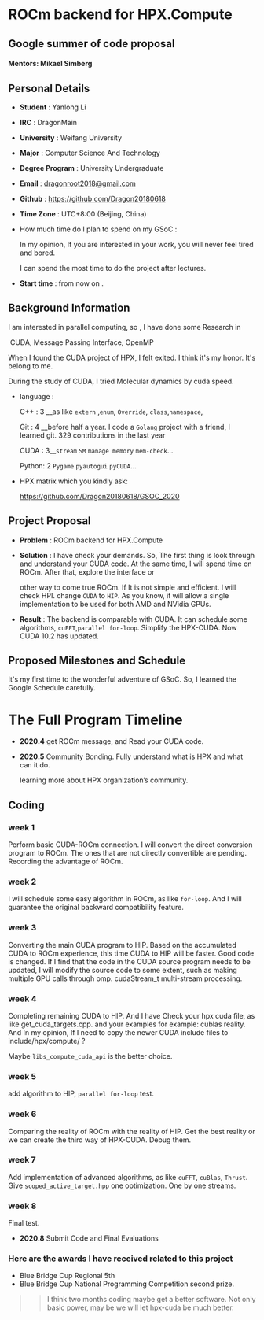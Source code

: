 # 				ROCm backend for HPX.Compute

## 			Google summer of code proposal

#### Mentors: Mikael Simberg

## Personal Details



* **Student** : Yanlong Li
* **IRC** :  DragonMain
* **University** : Weifang University
* **Major** : Computer Science And Technology
* **Degree Program** : University Undergraduate
* **Email** : dragonroot2018@gmail.com
* **Github** : https://github.com/Dragon20180618
* **Time Zone** :  UTC+8:00 (Beijing, China)

* How much time do I plan to spend on my GSoC :

  In my opinion, If you are interested in your work, you will never feel tired and bored.

  I can spend the most time to do the project after lectures.

* **Start time** : from now on . 



## Background Information



I am interested in parallel computing, so , I have done some Research in

​		CUDA, Message Passing Interface, OpenMP

When I found the CUDA project of HPX, I felt exited. I think it's my honor. It's belong to me.

During the study of CUDA,  I tried Molecular dynamics by cuda speed. 

* language :

  C++ : 3 __as like `extern` ,`enum`, `Override`, `class`,`namespace`,

  Git : 4 __before half a year. I code a `Golang` project with a friend, I learned git. 329 contributions in the last year

  CUDA : 3__`stream` `SM` `manage memory` `mem-check`...

  Python: 2 `Pygame` `pyautogui` `pyCUDA`...

* HPX matrix which you kindly ask:

  https://github.com/Dragon20180618/GSOC_2020

## Project Proposal



+ **Problem** : ROCm backend for HPX.Compute



+ **Solution** : I have check your demands. So, The first thing is look through and understand your CUDA code. At the same time, I will spend time on ROCm. After that,  explore the interface or 

  other way to come true ROCm. If It is not simple and efficient. I will check HPI. change `CUDA` to `HIP`. As you know, it will allow a single implementation to be used for both AMD and NVidia GPUs.



+ **Result** : The backend is comparable with CUDA. It can schedule some algorithms, `cuFFT`,`parallel for-loop`. Simplify the HPX-CUDA. Now CUDA 10.2 has updated.



## Proposed Milestones and Schedule

It's my first time to the wonderful adventure of GSoC. So, I learned the Google Schedule carefully.



# The Full Program Timeline



* **2020.4** get ROCm message, and Read your CUDA code.

* **2020.5** Community Bonding. Fully understand what is HPX and what can it do.

  learning more about HPX organization’s community.

## Coding



### **week 1** 
Perform basic CUDA-ROCm connection. I will convert the direct conversion program to ROCm. The ones that are not directly convertible are pending. Recording the advantage of ROCm.



### **week 2** 
I will schedule some easy algorithm in ROCm, as like `for-loop`.  And I will guarantee the original backward compatibility feature.



### **week 3** 
Converting the main CUDA program to HIP. Based on the accumulated CUDA to ROCm experience, this time CUDA to HIP will be faster. Good code is changed. If I find that the code in the CUDA source program needs to be updated, I will modify the source code to some extent, such as making multiple GPU calls through omp. cudaStream_t multi-stream processing.



### **week 4**
Completing remaining CUDA to HIP. And I have Check your hpx cuda file, as like get_cuda_targets.cpp. and your examples for example: cublas reality. And In my opinion, If I need to copy the newer CUDA include files to include/hpx/compute/ ?

  Maybe `libs_compute_cuda_api`  is the better choice. 



### **week 5** 
add algorithm to HIP, `parallel for-loop` test.



### **week 6**
Comparing the reality of ROCm with the reality of HIP. Get the best reality or we can create the third way of HPX-CUDA. Debug them. 



### **week 7** 
Add implementation of advanced algorithms, as like `cuFFT`, `cuBlas`, `Thrust`. Give `scoped_active_target.hpp` one optimization. One by one streams.



### **week 8**
Final test. 



* **2020.8** Submit Code and Final Evaluations

### Here are the awards I have received related to this project

* Blue Bridge Cup Regional 5th
* Blue Bridge Cup National Programming Competition  second prize.

> > I think two months  coding maybe get a better software. Not only basic power, may be we will let hpx-cuda be much better.

 